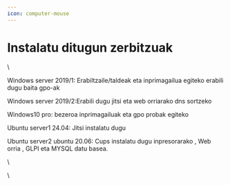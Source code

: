 ```yaml
---
icon: computer-mouse
---
```


# Instalatu ditugun zerbitzuak

\


Windows server 2019/1: Erabiltzaile/taldeak eta inprimagailua egiteko erabili dugu baita gpo-ak

Windows server 2019/2:Erabili dugu jitsi eta web orriarako dns sortzeko

Windows10 pro: bezeroa inprimagailuak eta gpo probak egiteko

Ubuntu server1 24.04: Jitsi instalatu dugu

Ubuntu server2 ubuntu 20.06: Cups instalatu dugu inpresorarako , Web orria , GLPI eta MYSQL datu basea.

\


\
